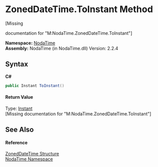# ZonedDateTime.ToInstant Method 
 

\[Missing <summary> documentation for "M:NodaTime.ZonedDateTime.ToInstant"\]

**Namespace:**&nbsp;<a href="N_NodaTime">NodaTime</a><br />**Assembly:**&nbsp;NodaTime (in NodaTime.dll) Version: 2.2.4

## Syntax

**C#**<br />
``` C#
public Instant ToInstant()
```


#### Return Value
Type: <a href="T_NodaTime_Instant">Instant</a><br />\[Missing <returns> documentation for "M:NodaTime.ZonedDateTime.ToInstant"\]

## See Also


#### Reference
<a href="T_NodaTime_ZonedDateTime">ZonedDateTime Structure</a><br /><a href="N_NodaTime">NodaTime Namespace</a><br />
